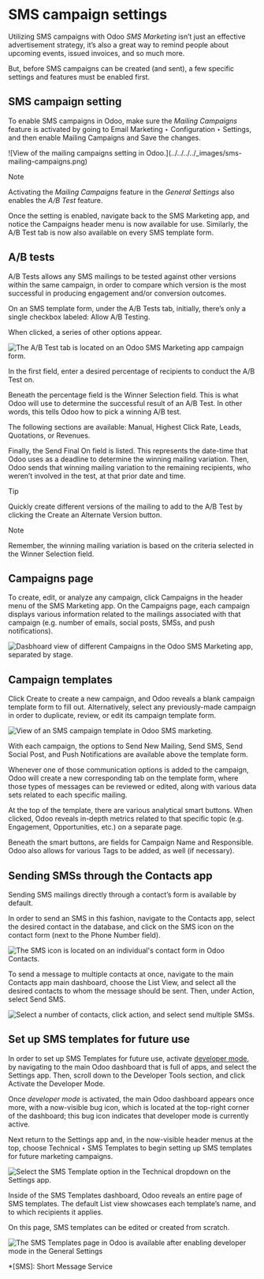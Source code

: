 # SMS campaign settings

Utilizing SMS campaigns with Odoo _SMS Marketing_ isn’t just an effective
advertisement strategy, it’s also a great way to remind people about upcoming
events, issued invoices, and so much more.

But, before SMS campaigns can be created (and sent), a few specific settings
and features must be enabled first.

## SMS campaign setting

To enable SMS campaigns in Odoo, make sure the _Mailing Campaigns_ feature is
activated by going to Email Marketing ‣ Configuration ‣ Settings, and then
enable Mailing Campaigns and Save the changes.

![View of the mailing campaigns setting in Odoo.](../../../../_images/sms-
mailing-campaigns.png)

Note

Activating the _Mailing Campaigns_ feature in the _General Settings_ also
enables the _A/B Test_ feature.

Once the setting is enabled, navigate back to the SMS Marketing app, and
notice the Campaigns header menu is now available for use. Similarly, the A/B
Test tab is now also available on every SMS template form.

## A/B tests

A/B Tests allows any SMS mailings to be tested against other versions within
the same campaign, in order to compare which version is the most successful in
producing engagement and/or conversion outcomes.

On an SMS template form, under the A/B Tests tab, initially, there’s only a
single checkbox labeled: Allow A/B Testing.

When clicked, a series of other options appear.

![The A/B Test tab is located on an Odoo SMS Marketing app campaign
form.](../../../../_images/ab-tests-sms.png)

In the first field, enter a desired percentage of recipients to conduct the
A/B Test on.

Beneath the percentage field is the Winner Selection field. This is what Odoo
will use to determine the successful result of an A/B Test. In other words,
this tells Odoo how to pick a winning A/B test.

The following sections are available: Manual, Highest Click Rate, Leads,
Quotations, or Revenues.

Finally, the Send Final On field is listed. This represents the date-time that
Odoo uses as a deadline to determine the winning mailing variation. Then, Odoo
sends that winning mailing variation to the remaining recipients, who weren’t
involved in the test, at that prior date and time.

Tip

Quickly create different versions of the mailing to add to the A/B Test by
clicking the Create an Alternate Version button.

Note

Remember, the winning mailing variation is based on the criteria selected in
the Winner Selection field.

## Campaigns page

To create, edit, or analyze any campaign, click Campaigns in the header menu
of the SMS Marketing app. On the Campaigns page, each campaign displays
various information related to the mailings associated with that campaign
(e.g. number of emails, social posts, SMSs, and push notifications).

![Dasbhoard view of different Campaigns in the Odoo SMS Marketing app,
separated by stage.](../../../../_images/campaigns-page.png)

## Campaign templates

Click Create to create a new campaign, and Odoo reveals a blank campaign
template form to fill out. Alternatively, select any previously-made campaign
in order to duplicate, review, or edit its campaign template form.

![View of an SMS campaign template in Odoo SMS
marketing.](../../../../_images/sms-campaign-template.png)

With each campaign, the options to Send New Mailing, Send SMS, Send Social
Post, and Push Notifications are available above the template form.

Whenever one of those communication options is added to the campaign, Odoo
will create a new corresponding tab on the template form, where those types of
messages can be reviewed or edited, along with various data sets related to
each specific mailing.

At the top of the template, there are various analytical smart buttons. When
clicked, Odoo reveals in-depth metrics related to that specific topic (e.g.
Engagement, Opportunities, etc.) on a separate page.

Beneath the smart buttons, are fields for Campaign Name and Responsible. Odoo
also allows for various Tags to be added, as well (if necessary).

## Sending SMSs through the Contacts app

Sending SMS mailings directly through a contact’s form is available by
default.

In order to send an SMS in this fashion, navigate to the Contacts app, select
the desired contact in the database, and click on the SMS icon on the contact
form (next to the Phone Number field).

![The SMS icon is located on an individual's contact form in Odoo
Contacts.](../../../../_images/sms-contact-form.png)

To send a message to multiple contacts at once, navigate to the main Contacts
app main dashboard, choose the List View, and select all the desired contacts
to whom the message should be sent. Then, under Action, select Send SMS.

![Select a number of contacts, click action, and select send multiple
SMSs.](../../../../_images/sms-contacts-action-send-message.png)

## Set up SMS templates for future use

In order to set up SMS Templates for future use, activate [developer
mode](../../../general/developer_mode.html#developer-mode), by navigating to
the main Odoo dashboard that is full of apps, and select the Settings app.
Then, scroll down to the Developer Tools section, and click Activate the
Developer Mode.

Once _developer mode_ is activated, the main Odoo dashboard appears once more,
with a now-visible bug icon, which is located at the top-right corner of the
dashboard; this bug icon indicates that developer mode is currently active.

Next return to the Settings app and, in the now-visible header menus at the
top, choose Technical ‣ SMS Templates to begin setting up SMS templates for
future marketing campaigns.

![Select the SMS Template option in the Technical dropdown on the Settings
app.](../../../../_images/sms-template-setting.png)

Inside of the SMS Templates dashboard, Odoo reveals an entire page of SMS
templates. The default List view showcases each template’s name, and to which
recipients it applies.

On this page, SMS templates can be edited or created from scratch.

![The SMS Templates page in Odoo is available after enabling developer mode in
the General Settings](../../../../_images/sms-template.png)

  *[SMS]: Short Message Service

